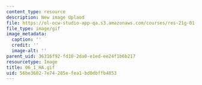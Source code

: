 ```yaml
---
content_type: resource
description: New image Uplaod
file: https://ol-ocw-studio-app-qa.s3.amazonaws.com/courses/res-21g-01-kana-spring-2010/56be36027e74285efea1bd0dbffb4853_06_1_HA.gif
file_type: image/gif
image_metadata:
  caption: ''
  credit: ''
  image-alt: ''
parent_uid: 36316f92-fd10-2da0-e1ed-ee24f1b6b217
resourcetype: Image
title: 06_1_HA.gif
uid: 56be3602-7e74-285e-fea1-bd0dbffb4853
---
```

